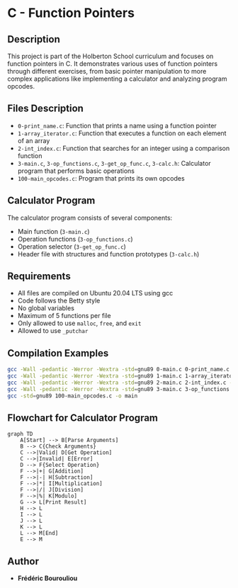 # C - Function Pointers

## Description
This project is part of the Holberton School curriculum and focuses on function pointers in C. It demonstrates various uses of function pointers through different exercises, from basic pointer manipulation to more complex applications like implementing a calculator and analyzing program opcodes.

## Files Description
* `0-print_name.c`: Function that prints a name using a function pointer
* `1-array_iterator.c`: Function that executes a function on each element of an array
* `2-int_index.c`: Function that searches for an integer using a comparison function
* `3-main.c`, `3-op_functions.c`, `3-get_op_func.c`, `3-calc.h`: Calculator program that performs basic operations
* `100-main_opcodes.c`: Program that prints its own opcodes

## Calculator Program
The calculator program consists of several components:
* Main function (`3-main.c`)
* Operation functions (`3-op_functions.c`)
* Operation selector (`3-get_op_func.c`)
* Header file with structures and function prototypes (`3-calc.h`)

## Requirements
* All files are compiled on Ubuntu 20.04 LTS using gcc
* Code follows the Betty style
* No global variables
* Maximum of 5 functions per file
* Only allowed to use `malloc`, `free`, and `exit`
* Allowed to use `_putchar`

## Compilation Examples
```bash
gcc -Wall -pedantic -Werror -Wextra -std=gnu89 0-main.c 0-print_name.c -o a
gcc -Wall -pedantic -Werror -Wextra -std=gnu89 1-main.c 1-array_iterator.c -o b
gcc -Wall -pedantic -Werror -Wextra -std=gnu89 2-main.c 2-int_index.c -o c
gcc -Wall -pedantic -Werror -Wextra -std=gnu89 3-main.c 3-op_functions.c 3-get_op_func.c -o calc
gcc -std=gnu89 100-main_opcodes.c -o main
```

## Flowchart for Calculator Program
```mermaid
graph TD
    A[Start] --> B[Parse Arguments]
    B --> C{Check Arguments}
    C -->|Valid| D[Get Operation]
    C -->|Invalid| E[Error]
    D --> F{Select Operation}
    F -->|+| G[Addition]
    F -->|-| H[Subtraction]
    F -->|*| I[Multiplication]
    F -->|/| J[Division]
    F -->|%| K[Modulo]
    G --> L[Print Result]
    H --> L
    I --> L
    J --> L
    K --> L
    L --> M[End]
    E --> M
```

## Author
* **Frédéric Bourouliou**
